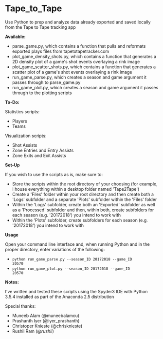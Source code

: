 # Tape_to_Tape
Use Python to prep and analyze data already exported and saved locally from the Tape to Tape tracking app

<b>Available:</b>
- parse_game.py, which contains a function that pulls and reformats exported plays files from tapetotapetracker.com
- plot_game_density_shots.py, which contains a function that generates a 2D density plot of a game's shot events overlaying a rink image
- plot_game_scatter_shots.py, which contains a function that generates a scatter plot of a game's shot events overlaying a rink image
- run_game_parse.py, which creates a season and game argument it passes through to parse_game.py
- run_game_plot.py, which creates a season and game argument it passes through to the plotting scripts

<b>To-Do:</b>

Statistics scripts:
- Players
- Teams

Visualization scripts:
- Shot Assists
- Zone Entries and Entry Assists
- Zone Exits and Exit Assists

<b>Set-Up</b>

If you wish to use the scripts as is, make sure to:

- Store the scripts within the root directory of your choosing (for example, I house everything within a desktop folder named 'Tape2Tape')
- Create a 'Files' folder within your root directory and then create both a 'Logs' subfolder and a separate 'Plots' subfolder within the 'Files' folder
- Within the 'Logs' subfolder, create both an 'Exported' subfolder as well as a 'Processed' subfolder and then, within both, create subfolders for each season (e.g. '20172018') you intend to work with  
- Within the 'Plots' subfolder, create subfolders for each season (e.g. '20172018') you intend to work with

<b>Usage</b>

Open your command line interface and, when running Python and in the proper directory, enter variations of the following:
- <code>python run_game_parse.py --season_ID 20172018 --game_ID 20570</code>
- <code>python run_game_plot.py --season_ID 20172018 --game_ID 20570</code>

<b>Notes:</b>

I've written and tested these scripts using the Spyder3 IDE with Python 3.5.4 installed as part of the Anaconda 2.5 distribution

Special thanks: 
- Muneeb Alam (@muneebalamcu)
- Prashanth Iyer (@iyer_prashanth)
- Christoper Knieste (@chrisknieste)
- Rushil Ram (@_rushil_)
